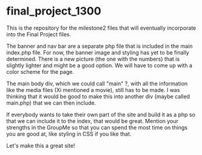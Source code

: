 # final_project_1300
This is the repository for the milestone2 files that will eventually incorporate into the Final Project files.

The banner and nav bar are a separate php file that is included in the main index.php file. For now, the banner image and styling has yet to be finally determined. There is a new picture (the one with the numbers) that is slightly lighter and might be a good option. We will have to come up with a color scheme for the page.

The main body div, which we could call "main" ?, with all the information like the media files (Xi mentioned a movie), still has to be made. I was thinking that it would be good to make this into another div (maybe called main.php) that we can then include.

If everybody wants to take their own part of the site and build it as a php so that we can include it to the index, that would be great. Mention your strengths in the GroupMe so that you can spend the most time on things you are good at, like styling in CSS if you like that.

Let's make this a great site!
